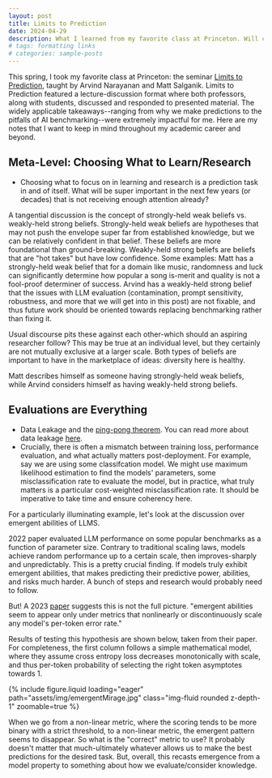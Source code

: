 ```yaml
---
layout: post
title: Limits to Prediction
date: 2024-04-29
description: What I learned from my favorite class at Princeton. Will continue to update as I parse through my notes.
# tags: formatting links
# categories: sample-posts
---
```


This spring, I took my favorite class at Princeton: the seminar [Limits to Prediction](https://msalganik.github.io/soc555-cos598J_s2024/), taught by Arvind Narayanan and Matt Salganik. Limits to Prediction featured a lecture-discussion format where both professors, along with students, discussed and responded to presented material. The widely applicable takeaways--ranging from why we make predictions to the pitfalls of AI benchmarking--were extremely impactful for me. Here are my notes that I want to keep in mind throughout my academic career and beyond.

## Meta-Level: Choosing What to Learn/Research

- Choosing what to focus on in learning and research is a prediction task in and of itself. What will be super important in the next few years (or decades) that is not receiving enough attention already?

A tangential discussion is the concept of strongly-held weak beliefs vs. weakly-held strong beliefs. Strongly-held weak beliefs are hypotheses that may not push the envelope super far from established knowledge, but we can be relatively confident in that belief. These beliefs are more foundational than ground-breaking. Weakly-held strong beliefs are beliefs that are "hot takes" but have low confidence.
Some examples: Matt has a strongly-held weak belief that for a domain like music, randomness and luck can significantly determine how popular a song is-merit and quality is not a fool-proof determiner of success.
Arvind has a weakly-held strong belief that the issues with LLM evaluation (contamination, prompt sensitivity, robustness, and more that we will get into in this post) are not fixable, and thus future work should be oriented towards replacing benchmarking rather than fixing it.

Usual discourse pits these against each other-which should an aspiring researcher follow? This may be true at an individual level, but they certainly are not mutually exclusive at a larger scale. Both types of beliefs are important to have in the marketplace of ideas: diversity here is healthy.

Matt describes himself as someone having strongly-held weak beliefs, while Arvind considers himself as having weakly-held strong beliefs.

## Evaluations are Everything

- Data Leakage and the [ping-pong theorem](https://projecteuclid.org/journals/statistical-science/volume-21/issue-1/Classifier-Technology-and-the-Illusion-of-Progress/10.1214/088342306000000060.full). You can read more about data leakage [here](https://reproducible.cs.princeton.edu/).
- Crucially, there is often a mismatch between training loss, performance evaluation, and what actually matters post-deployment. For example, say we are using some classifcation model. We might use maximum likelihood estimation to find the models' parameters, some misclassification rate to evaluate the model, but in practice, what truly matters is a particular cost-weighted misclassification rate. It should be imperative to take time and ensure coherency here.

For a particularly illuminating example, let's look at the discussion over emergent abilities of LLMS.

2022 paper evaluated LLM performance on some popular benchmarks as a function of parameter size. Contrary to traditional scaling laws, models achieve random performance up to a certain scale, then improves-sharply and unpredictably. This is a pretty crucial finding. If models truly exhibit emergent abilities, that makes predicting their predictive power, abilities, and risks much harder. A bunch of steps and research would probably need to follow.

But! A 2023 [paper](https://arxiv.org/abs/2304.15004) suggests this is not the full picture. "emergent abilities seem to appear only under metrics that nonlinearly or discontinuously scale any model's per-token error rate."

Results of testing this hypothesis are shown below, taken from their paper.
For completeness, the first column follows a simple mathematical model, where they assume cross entropy loss decreases monotonically with scale, and thus per-token probability of selecting the right token asymptotes towards 1.

<div class="row mt-3">
    <div class="col-sm mt-3 mt-md-0">
        {% include figure.liquid loading="eager" path="assets/img/emergentMirage.jpg" class="img-fluid rounded z-depth-1" zoomable=true %}
    </div>
</div>

When we go from a non-linear metric, where the scoring tends to be more binary with a strict threshold, to a non-linear metric, the emergent pattern seems to disappear. So what is the "correct" metric to use? It probably doesn't matter that much-ultimately whatever allows us to make the best predictions for the desired task. But, overall, this recasts emergence from a model property to something about how we evaluate/consider knowledge.

<!-- > We do not grow absolutely, chronologically. We grow sometimes in one dimension, and not in another, unevenly. We grow partially. We are relative. We are mature in one realm, childish in another.
> —Anais Nin -->
